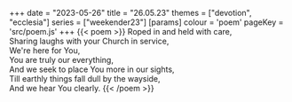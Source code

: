+++
date = "2023-05-26"
title = "26.05.23"
themes = ["devotion", "ecclesia"]
series = ["weekender23"]
[params]
  colour = 'poem'
  pageKey = 'src/poem.js'
+++
{{< poem >}}
Roped in and held with care,  
Sharing laughs with your Church in service,  
We're here for You,  
You are truly our everything,  
And we seek to place You more in our sights,  
Till earthly things fall dull by the wayside,  
And we hear You clearly.
{{< /poem >}}